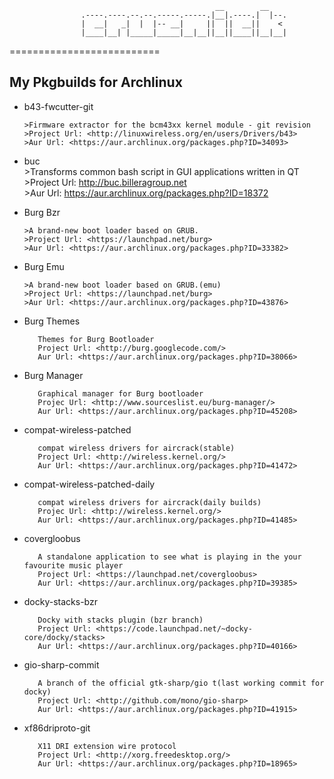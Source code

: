                                                   __        __    
                    .----.----.--.--.-----.-----.|__|.----.|  |--.
                    |  __|   _|  |  |-- __|     ||  ||  __||    < 
                    |____|__| |_____|_____|__|__||__||____||__|__|

==========================

My Pkgbuilds for Archlinux 
----



* b43-fwcutter-git 		       

      >Firmware extractor for the bcm43xx kernel module - git revision
      >Project Url: <http://linuxwireless.org/en/users/Drivers/b43>
      >Aur Url: <https://aur.archlinux.org/packages.php?ID=34093>	

* buc 		                       
      >Transforms common bash script in GUI applications written in QT
      >Project Url: <http://buc.billeragroup.net>	
      >Aur Url: <https://aur.archlinux.org/packages.php?ID=18372>

* Burg Bzr 	                       

      >A brand-new boot loader based on GRUB.
      >Project Url: <https://launchpad.net/burg>
      >Aur Url: <https://aur.archlinux.org/packages.php?ID=33382>	 

* Burg Emu 	                       

      >A brand-new boot loader based on GRUB.(emu)
      >Project Url: <https://launchpad.net/burg>
      >Aur Url: <https://aur.archlinux.org/packages.php?ID=43876>	

* Burg Themes 	                       

         Themes for Burg Bootloader	 
         Project Url: <http://burg.googlecode.com/>
         Aur Url: <https://aur.archlinux.org/packages.php?ID=38066>
         
* Burg Manager        
         
         Graphical manager for Burg bootloader
         Projec Url: <http://www.sourceslist.eu/burg-manager/>
         Aur Url: <https://aur.archlinux.org/packages.php?ID=45208>

* compat-wireless-patched 	       

         compat wireless drivers for aircrack(stable)
         Project Url: <http://wireless.kernel.org/>
         Aur Url: <https://aur.archlinux.org/packages.php?ID=41472>

* compat-wireless-patched-daily          

         compat wireless drivers for aircrack(daily builds)	
         Projec Url: <http://wireless.kernel.org/> 
         Aur Url: <https://aur.archlinux.org/packages.php?ID=41485>

* covergloobus 		              

         A standalone application to see what is playing in the your favourite music player	 
         Project Url: <https://launchpad.net/covergloobus>
         Aur Url: <https://aur.archlinux.org/packages.php?ID=39385> 

* docky-stacks-bzr 	               

         Docky with stacks plugin (bzr branch)	
         Project Url: <https://code.launchpad.net/~docky-core/docky/stacks>
         Aur Url: <https://aur.archlinux.org/packages.php?ID=40166>

* gio-sharp-commit 		       
         
         A branch of the official gtk-sharp/gio t(last working commit for docky)
         Project Url: <http://github.com/mono/gio-sharp>
         Aur Url: <https://aur.archlinux.org/packages.php?ID=41915>	

* xf86driproto-git 	              
        
         X11 DRI extension wire protocol
         Project Url: <http://xorg.freedesktop.org/>
         Aur Url: <https://aur.archlinux.org/packages.php?ID=18965>
         


      

